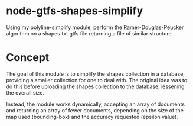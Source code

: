 node-gtfs-shapes-simplify
=========================

Using my polyline-simplify module, perform the Ramer-Douglas-Peucker algorithm on a shapes.txt gtfs file returning a file of similar structure.

Concept
===
The goal of this module is to simplify the shapes collection in a database, providing a smaller collection for one to deal with. The original idea was to do this before uploading the shapes collection to the database, lessening the overall size. 

Instead, the module works dynamically, accepting an array of documents and returning an array of fewer documents, depending on the size of the map used (bounding-box) and the accuracy requested (epsilon value).
